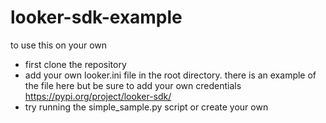 # looker-sdk-example
to use this on your own
- first clone the repository
- add your own looker.ini file in the root directory. there is an example of the file here but be sure to add your own credentials
https://pypi.org/project/looker-sdk/
- try running the simple_sample.py script or create your own